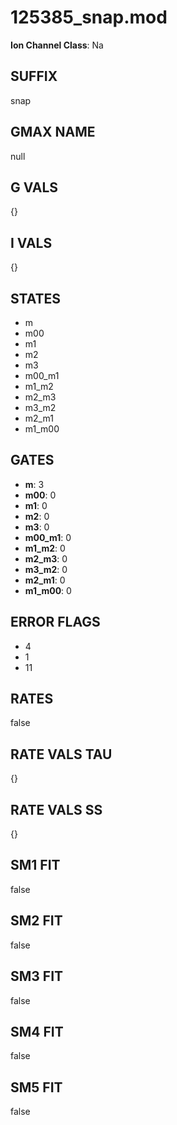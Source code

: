 # 125385_snap.mod

**Ion Channel Class**: Na

## SUFFIX

snap

## GMAX NAME

null

## G VALS

{}

## I VALS

{}

## STATES

- m
- m00
- m1
- m2
- m3
- m00_m1
- m1_m2
- m2_m3
- m3_m2
- m2_m1
- m1_m00

## GATES

- **m**: 3
- **m00**: 0
- **m1**: 0
- **m2**: 0
- **m3**: 0
- **m00_m1**: 0
- **m1_m2**: 0
- **m2_m3**: 0
- **m3_m2**: 0
- **m2_m1**: 0
- **m1_m00**: 0

## ERROR FLAGS

- 4
- 1
- 11

## RATES

false

## RATE VALS TAU

{}

## RATE VALS SS

{}

## SM1 FIT

false

## SM2 FIT

false

## SM3 FIT

false

## SM4 FIT

false

## SM5 FIT

false
